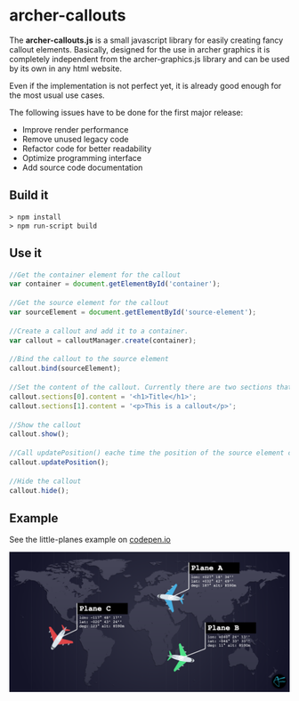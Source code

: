 # archer-callouts

The **archer-callouts.js** is a small javascript library for easily creating fancy callout elements. 
Basically, designed for the use in archer graphics it is completely independent from the archer-graphics.js library and can be used by its own in any html website.

Even if the implementation is not perfect yet, it is already good enough for the most usual use cases. 

The following issues have to be done for the first major release:
-	Improve render performance
-	Remove unused legacy code
-	Refactor code for better readability
-	Optimize programming interface
-	Add source code documentation

## Build it
```
> npm install
> npm run-script build
```

## Use it

```javascript
//Get the container element for the callout
var container = document.getElementById('container');

//Get the source element for the callout
var sourceElement = document.getElementById('source-element');

//Create a callout and add it to a container.
var callout = calloutManager.create(container);

//Bind the callout to the source element
callout.bind(sourceElement);

//Set the content of the callout. Currently there are two sections that can //be set separately. Use html to format your content to your needs.
callout.sections[0].content = '<h1>Title</h1>';
callout.sections[1].content = '<p>This is a callout</p>';

//Show the callout
callout.show();

//Call updatePosition() eache time the position of the source element changes
callout.updatePosition();

//Hide the callout
callout.hide();
```

## Example
See the little-planes example on [codepen.io](https://codepen.io/archer-graphics/pen/BxjmmX)

![little-planes](examples/little-planes/assets/screenshot_01.png)
